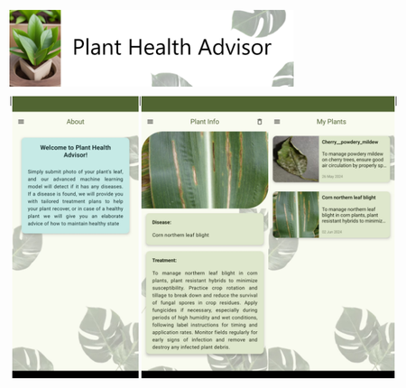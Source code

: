 ![Title](Screenshots/title.png)

<div style="display: flex">
| <img src="Screenshots/8.jpg" alt="" style="height: 500px; border: 0px; solid #ccc;"> | <img src="Screenshots/4.jpg" alt="" style="height: 500px; border: 0px; solid #ccc;"> <img src="Screenshots/5.jpg" alt="" style="height: 500px; border: 0px; solid #ccc;"> |
</div>
